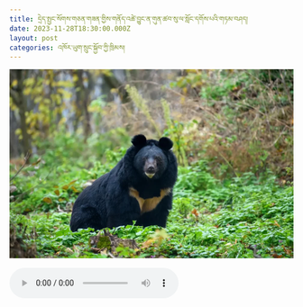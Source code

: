```yaml
---
title: དྲེད་སྤྱང་སོགས་གཅན་གཟན་གྱིས་གནོད་འཚེ་བྱུང་ན་གུན་ཚབ་སུ་ལ་སློང་དགོས་པའི་གཏམ་བཤད།
date: 2023-11-28T18:30:00.000Z
layout: post
categories: འཁོར་ཡུག་སྲུང་སྐྱོབ་ཀྱི་ཁྲིམས།
---
```


![](/assets/img/Bear-945x630.webp)

<audio controls src="https://media-trimleng.s3.amazonaws.com/assets/audio/yeti.mp3"></audio>
